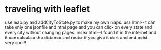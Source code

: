 # traveling with leaflet

use map.py and addCityToState.py to make my own maps.
usa.html--it can take only one jsonfile and html page and you can click on every state and every city without changing pages.
index.html--I found it in the internet and it can calculate the distance and router if you give it start and end point. very cool!!
